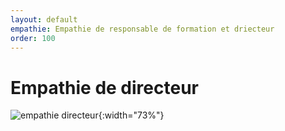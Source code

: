 ```yaml
---
layout: default
empathie: Empathie de responsable de formation et driecteur
order: 100
---
```

<!-- new slide -->
# Empathie de directeur

![empathie directeur](/gestion-personnels/diagrammes/pkg_PriseDesServices/empathy-directeur.svg){:width="73%"}


